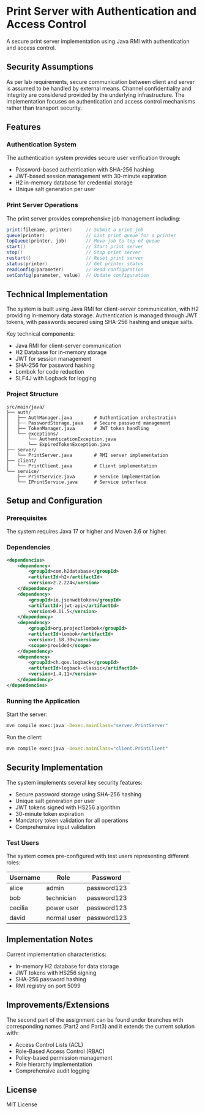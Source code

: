 # Print Server with Authentication and Access Control
A secure print server implementation using Java RMI with authentication and access control.

## Security Assumptions
As per lab requirements, secure communication between client and server is assumed to be handled by external means. Channel confidentiality and integrity are considered provided by the underlying infrastructure. The implementation focuses on authentication and access control mechanisms rather than transport security.

## Features

### Authentication System
The authentication system provides secure user verification through:
- Password-based authentication with SHA-256 hashing
- JWT-based session management with 30-minute expiration
- H2 in-memory database for credential storage
- Unique salt generation per user

### Print Server Operations
The print server provides comprehensive job management including:
```java
print(filename, printer)     // Submit a print job
queue(printer)               // List print queue for a printer
topQueue(printer, job)       // Move job to top of queue
start()                      // Start print server
stop()                       // Stop print server
restart()                    // Reset print server
status(printer)              // Get printer status
readConfig(parameter)        // Read configuration
setConfig(parameter, value)  // Update configuration
```

## Technical Implementation

The system is built using Java RMI for client-server communication, with H2 providing in-memory data storage. Authentication is managed through JWT tokens, with passwords secured using SHA-256 hashing and unique salts.

Key technical components:
- Java RMI for client-server communication
- H2 Database for in-memory storage
- JWT for session management
- SHA-256 for password hashing
- Lombok for code reduction
- SLF4J with Logback for logging

### Project Structure
```
src/main/java/
├── auth/
│   ├── AuthManager.java        # Authentication orchestration
│   ├── PasswordStorage.java    # Secure password management
│   ├── TokenManager.java       # JWT token handling
│   └── exceptions/
│       └── AuthenticationException.java
│       └── ExpiredTokenException.java
├── server/
│   └── PrintServer.java        # RMI server implementation
├── client/
│   └── PrintClient.java        # Client implementation
└── service/
    ├── PrintService.java       # Service implementation
    └── IPrintService.java      # Service interface
```

## Setup and Configuration

### Prerequisites
The system requires Java 17 or higher and Maven 3.6 or higher.

### Dependencies
```xml
<dependencies>
    <dependency>
        <groupId>com.h2database</groupId>
        <artifactId>h2</artifactId>
        <version>2.2.224</version>
    </dependency>
    <dependency>
        <groupId>io.jsonwebtoken</groupId>
        <artifactId>jjwt-api</artifactId>
        <version>0.11.5</version>
    </dependency>
    <dependency>
        <groupId>org.projectlombok</groupId>
        <artifactId>lombok</artifactId>
        <version>1.18.30</version>
        <scope>provided</scope>
    </dependency>
    <dependency>
        <groupId>ch.qos.logback</groupId>
        <artifactId>logback-classic</artifactId>
        <version>1.4.11</version>
    </dependency>
</dependencies>
```

### Running the Application
Start the server:
```bash
mvn compile exec:java -Dexec.mainClass="server.PrintServer"
```

Run the client:
```bash
mvn compile exec:java -Dexec.mainClass="client.PrintClient"
```

## Security Implementation

The system implements several key security features:
- Secure password storage using SHA-256 hashing
- Unique salt generation per user
- JWT tokens signed with HS256 algorithm
- 30-minute token expiration
- Mandatory token validation for all operations
- Comprehensive input validation

### Test Users
The system comes pre-configured with test users representing different roles:

| Username | Role       | Password    |
|----------|------------|-------------|
| alice    | admin      | password123 |
| bob      | technician | password123 |
| cecilia  | power user | password123 |
| david    | normal user| password123 |

## Implementation Notes
Current implementation characteristics:
- In-memory H2 database for data storage
- JWT tokens with HS256 signing
- SHA-256 password hashing
- RMI registry on port 5099

## Improvements/Extensions
The second part of the assignment can be found under branches with corresponding names (Part2 and Part3) and it extends the current solution with:
- Access Control Lists (ACL)
- Role-Based Access Control (RBAC)
- Policy-based permission management
- Role hierarchy implementation
- Comprehensive audit logging

## License
MIT License
